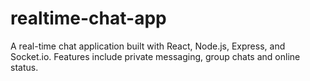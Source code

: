 # realtime-chat-app
A real-time chat application built with React, Node.js, Express, and Socket.io. Features include private messaging, group chats and online status.
